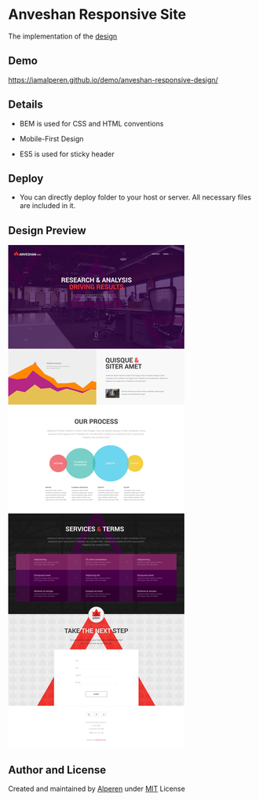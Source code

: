 # Anveshan Responsive Site

The implementation of the [design](design/Anveshan.psd)


## Demo

https://iamalperen.github.io/demo/anveshan-responsive-design/


## Details

- BEM is used for CSS and HTML conventions

- Mobile-First Design 

- ES5 is used for sticky header


## Deploy
- You can directly deploy folder to your host or server. All necessary files are included in it.


## Design Preview

![](https://github.com/iamalperen/anveshan-responsive-design/raw/master/design/Anveshan.jpg)


## Author and License
Created and maintained by [Alperen](https://github.com/iamalperen) under [MIT](LICENSE.md) License
